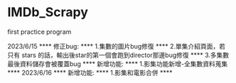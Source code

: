 # IMDb_Scrapy
first practice program

 2023/6/15 ****
   修正bug: ****
      1.集數的圖片bug修復 ****
      2.單集介紹頁面，若只有 stars 的話，輸出後star的第一個會跑到director那邊bug修復 ****
      3.多集數最後資料儲存會被覆蓋bug ****
   新增功能: ****
      1.影集功能新增-全集數資料蒐集 ****
 2023/6/16  ****
   新增功能: ****
      1.影集和電影合併 ****
